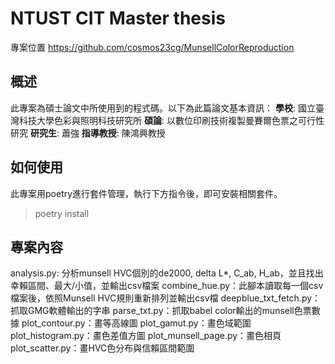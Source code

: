 # NTUST CIT Master thesis

專案位置
https://github.com/cosmos23cg/MunsellColorReproduction

## 概述
此專案為碩士論文中所使用到的程式碼。以下為此篇論文基本資訊：
**學校**: 國立臺灣科技大學色彩與照明科技研究所
**碩論**: 以數位印刷技術複製曼賽爾色票之可行性研究
**研究生**: 蕭強
**指導教授**: 陳鴻興教授

## 如何使用
此專案用poetry進行套件管理，執行下方指令後，即可安裝相關套件。
> poetry install


## 專案內容
analysis.py: 分析munsell HVC個別的de2000, delta L*, C_ab, H_ab，並且找出幸賴區間、最大/小值，並輸出csv檔案
combine_hue.py：此腳本讀取每一個csv檔案後，依照Munsell HVC規則重新排列並輸出csv檔
deepblue_txt_fetch.py：抓取GMG軟體輸出的字串
parse_txt.py：抓取babel color輸出的munsell色票數據
plot_contour.py：畫等高線圖
plot_gamut.py：畫色域範圍
plot_histogram.py：畫色差值方圖
plot_munsell_page.py：畫色相頁
plot_scatter.py：畫HVC色分布與信賴區間範圍